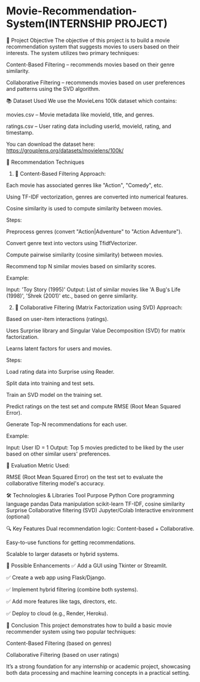 # Movie-Recommendation-System(INTERNSHIP PROJECT)
📌 Project Objective
The objective of this project is to build a movie recommendation system that suggests movies to users based on their interests. The system utilizes two primary techniques:

Content-Based Filtering – recommends movies based on their genre similarity.

Collaborative Filtering – recommends movies based on user preferences and patterns using the SVD algorithm.

📚 Dataset Used
We use the MovieLens 100k dataset which contains:

movies.csv – Movie metadata like movieId, title, and genres.

ratings.csv – User rating data including userId, movieId, rating, and timestamp.

You can download the dataset here: https://grouplens.org/datasets/movielens/100k/

🧠 Recommendation Techniques
1. 🎯 Content-Based Filtering
Approach:

Each movie has associated genres like "Action", "Comedy", etc.

Using TF-IDF vectorization, genres are converted into numerical features.

Cosine similarity is used to compute similarity between movies.

Steps:

Preprocess genres (convert "Action|Adventure" to "Action Adventure").

Convert genre text into vectors using TfidfVectorizer.

Compute pairwise similarity (cosine similarity) between movies.

Recommend top N similar movies based on similarity scores.

Example:

Input: 'Toy Story (1995)'
Output: List of similar movies like 'A Bug's Life (1998)', 'Shrek (2001)' etc., based on genre similarity.

2. 🤝 Collaborative Filtering (Matrix Factorization using SVD)
Approach:

Based on user-item interactions (ratings).

Uses Surprise library and Singular Value Decomposition (SVD) for matrix factorization.

Learns latent factors for users and movies.

Steps:

Load rating data into Surprise using Reader.

Split data into training and test sets.

Train an SVD model on the training set.

Predict ratings on the test set and compute RMSE (Root Mean Squared Error).

Generate Top-N recommendations for each user.

Example:

Input: User ID = 1
Output: Top 5 movies predicted to be liked by the user based on other similar users' preferences.

🧪 Evaluation
Metric Used:

RMSE (Root Mean Squared Error) on the test set to evaluate the collaborative filtering model's accuracy.

🛠️ Technologies & Libraries
Tool	Purpose
Python	Core programming language
pandas	Data manipulation
scikit-learn	TF-IDF, cosine similarity
Surprise	Collaborative filtering (SVD)
Jupyter/Colab	Interactive environment (optional)

🔍 Key Features
Dual recommendation logic: Content-based + Collaborative.

Easy-to-use functions for getting recommendations.

Scalable to larger datasets or hybrid systems.

🧠 Possible Enhancements
✅ Add a GUI using Tkinter or Streamlit.

✅ Create a web app using Flask/Django.

✅ Implement hybrid filtering (combine both systems).

✅ Add more features like tags, directors, etc.

✅ Deploy to cloud (e.g., Render, Heroku).

📝 Conclusion
This project demonstrates how to build a basic movie recommender system using two popular techniques:

Content-Based Filtering (based on genres)

Collaborative Filtering (based on user ratings)

It’s a strong foundation for any internship or academic project, showcasing both data processing and machine learning concepts in a practical setting.



